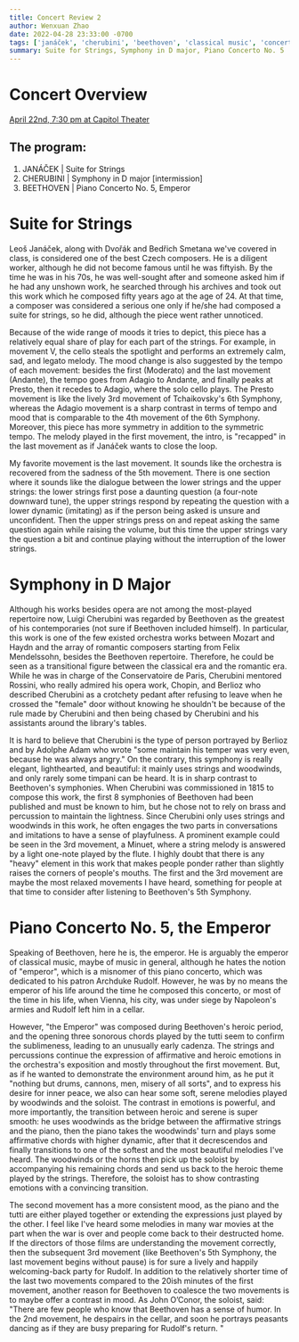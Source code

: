 ```yaml
---
title: Concert Review 2
author: Wenxuan Zhao
date: 2022-04-28 23:33:00 -0700
tags: ['janáček', 'cherubini', 'beethoven', 'classical music', 'concert']
summary: Suite for Strings, Symphony in D major, Piano Concerto No. 5
---
```



# Concert Overview

[April 22nd, 7:30 pm at Capitol Theater](https://wcoconcerts.org/events/masterworks-4-john-oconor)

## The program: 
1. JANÁČEK | Suite for Strings
2. CHERUBINI | Symphony in D major \[intermission\]
3. BEETHOVEN | Piano Concerto No. 5, Emperor

# Suite for Strings 

Leoš Janáček, along with Dvořák and Bedřich Smetana we've covered in class, is considered one of the best Czech composers. He is a diligent worker, although he did not become famous until he was fiftyish. By the time he was in his 70s, he was well-sought after and someone asked him if he had any unshown work, he searched through his archives and took out this work which he composed fifty years ago at the age of 24. At that time, a composer was considered a serious one only if he/she had composed a suite for strings, so he did, although the piece went rather unnoticed. 

Because of the wide range of moods it tries to depict, this piece has a relatively equal share of play for each part of the strings. For example, in movement V, the cello steals the spotlight and performs an extremely calm, sad, and legato melody. The mood change is also suggested by the tempo of each movement: besides the first (Moderato) and the last movement (Andante), the tempo goes from Adagio to Andante, and finally peaks at Presto, then it recedes to Adagio, where the solo cello plays. The Presto movement is like the lively 3rd movement of Tchaikovsky's 6th Symphony, whereas the Adagio movement is a sharp contrast in terms of tempo and mood that is comparable to the 4th movement of the 6th Symphony. Moreover, this piece has more symmetry in addition to the symmetric tempo. The melody played in the first movement, the intro, is "recapped" in the last movement as if Janáček wants to close the loop.

My favorite movement is the last movement. It sounds like the orchestra is recovered from the sadness of the 5th movement. There is one section where it sounds like the dialogue between the lower strings and the upper strings: the lower strings first pose a daunting question (a four-note downward tune), the upper strings respond by repeating the question with a lower dynamic (imitating) as if the person being asked is unsure and unconfident. Then the upper strings press on and repeat asking the same question again while raising the volume, but this time the upper strings vary the question a bit and continue playing without the interruption of the lower strings. 

# Symphony in D Major

Although his works besides opera are not among the most-played repertoire now, Luigi Cherubini was regarded by Beethoven as the greatest of his contemporaries (not sure if Beethoven included himself). In particular, this work is one of the few existed orchestra works between Mozart and Haydn and the array of romantic composers starting from Felix Mendelssohn, besides the Beethoven repertoire. Therefore, he could be seen as a transitional figure between the classical era and the romantic era. While he was in charge of the Conservatoire de Paris, Cherubini mentored Rossini, who really admired his opera work, Chopin, and Berlioz who described Cherubini as a crotchety pedant after refusing to leave when he crossed the "female" door without knowing he shouldn't be because of the rule made by Cherubini and then being chased by Cherubini and his assistants around the library's tables. 

It is hard to believe that Cherubini is the type of person portrayed by Berlioz and by Adolphe Adam who wrote "some maintain his temper was very even, because he was always angry." On the contrary, this symphony is really elegant, lighthearted, and beautiful: it mainly uses strings and woodwinds, and only rarely some timpani can be heard. It is in sharp contrast to Beethoven's symphonies. When Cherubini was commissioned in 1815 to compose this work, the first 8 symphonies of Beethoven had been published and must be known to him, but he chose not to rely on brass and percussion to maintain the lightness. Since Cherubini only uses strings and woodwinds in this work, he often engages the two parts in conversations and imitations to have a sense of playfulness. A prominent example could be seen in the 3rd movement, a Minuet, where a string melody is answered by a light one-note played by the flute. I highly doubt that there is any "heavy" element in this work that makes people ponder rather than slightly raises the corners of people's mouths. The first and the 3rd movement are maybe the most relaxed movements I have heard, something for people at that time to consider after listening to Beethoven's 5th Symphony. 

# Piano Concerto No. 5, the Emperor

Speaking of Beethoven, here he is, the emperor. He is arguably the emperor of classical music, maybe of music in general, although he hates the notion of "emperor", which is a misnomer of this piano concerto, which was dedicated to his patron Archduke Rudolf. However, he was by no means the emperor of his life around the time he composed this concerto, or most of the time in his life, when Vienna, his city, was under siege by Napoleon's armies and Rudolf left him in a cellar. 

However, "the Emperor" was composed during Beethoven's heroic period, and the opening three sonorous chords played by the tutti seem to confirm the sublimeness, leading to an unusually early cadenza. The strings and percussions continue the expression of affirmative and heroic emotions in the orchestra's exposition and mostly throughout the first movement. But, as if he wanted to demonstrate the environment around him, as he put it "nothing but drums, cannons, men, misery of all sorts", and to express his desire for inner peace, we also can hear some soft, serene melodies played by woodwinds and the soloist. The contrast in emotions is powerful, and more importantly, the transition between heroic and serene is super smooth: he uses woodwinds as the bridge between the affirmative strings and the piano, then the piano takes the woodwinds' turn and plays some affirmative chords with higher dynamic, after that it decrescendos and finally transitions to one of the softest and the most beautiful melodies I've heard. The woodwinds or the horns then pick up the soloist by accompanying his remaining chords and send us back to the heroic theme played by the strings. Therefore, the soloist has to show contrasting emotions with a convincing transition. 

The second movement has a more consistent mood, as the piano and the tutti are either played together or extending the expressions just played by the other. I feel like I've heard some melodies in many war movies at the part when the war is over and people come back to their destructed home. If the directors of those films are understanding the movement correctly, then the subsequent 3rd movement (like Beethoven's 5th Symphony, the last movement begins without pause) is for sure a lively and happily welcoming-back party for Rudolf. In addition to the relatively shorter time of the last two movements compared to the 20ish minutes of the first movement, another reason for Beethoven to coalesce the two movements is to maybe offer a contrast in mood. As John O’Conor, the soloist, said: "There are few people who know that Beethoven has a sense of humor. In the 2nd movement, he despairs in the cellar, and soon he portrays peasants dancing as if they are busy preparing for Rudolf's return. "
